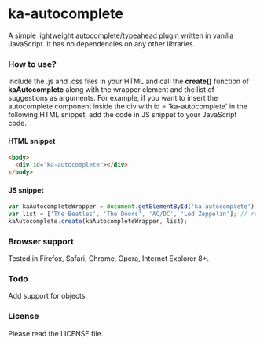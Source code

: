 # ka-autocomplete
A simple lightweight autocomplete/typeahead plugin written in vanilla JavaScript. It has no dependencies on any other libraries.

### How to use?

Include the .js and .css files in your HTML and call the **create()** function of **kaAutocomplete** along with the wrapper element and the list of suggestions as arguments. For example, if you want to insert the autocomplete component inside the div with id = 'ka-autocomplete' in the following HTML snippet, add the code in JS snippet to your JavaScript code.

#### HTML snippet

```HTML
<body>
  <div id="ka-autocomplete"></div>
</body>
```

#### JS snippet

```javascript
var kaAutocompleteWrapper = document.getElementById('ka-autocomplete');
var list = ['The Beatles', 'The Doors',	'AC/DC', 'Led Zeppelin']; // replace this with your own list
kaAutocomplete.create(kaAutocompleteWrapper, list);
```

### Browser support

Tested in Firefox, Safari, Chrome, Opera, Internet Explorer 8+.

### Todo

Add support for objects.

### License

Please read the LICENSE file.
